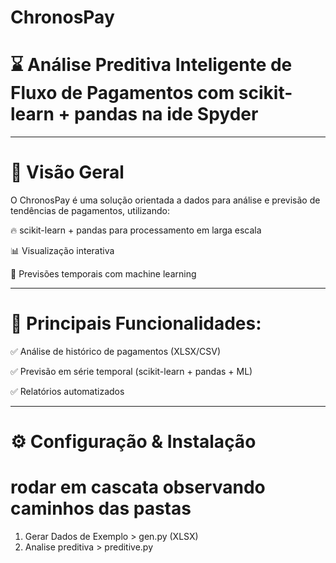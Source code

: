 # ChronosPay

# ⌛  Análise Preditiva Inteligente de Fluxo de Pagamentos com scikit-learn + pandas na ide Spyder

---

# 📌 Visão Geral

O ChronosPay é uma solução orientada a dados para análise e previsão de tendências de pagamentos, utilizando:

🔥 scikit-learn + pandas para processamento em larga escala

📊 Visualização interativa

🔮 Previsões temporais com machine learning

---

# 🔹 Principais Funcionalidades:

✅ Análise de histórico de pagamentos (XLSX/CSV)

✅ Previsão em série temporal (scikit-learn + pandas + ML)

✅ Relatórios automatizados

---

# ⚙️ Configuração & Instalação

# rodar em cascata observando caminhos das pastas

1. Gerar Dados de Exemplo > gen.py (XLSX)
2. Analise preditiva > preditive.py


